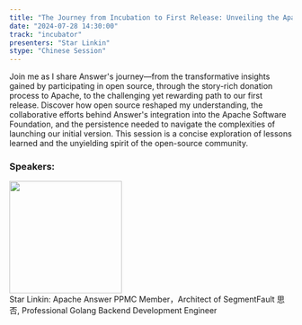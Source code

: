 ```yaml
---
title: "The Journey from Incubation to First Release: Unveiling the Apache Answer Release Way"
date: "2024-07-28 14:30:00" 
track: "incubator"
presenters: "Star Linkin"
stype: "Chinese Session"
---
```

Join me as I share Answer's journey—from the transformative insights gained by participating in open source, through the story-rich donation process to Apache, to the challenging yet rewarding path to our first release. Discover how open source reshaped my understanding, the collaborative efforts behind Answer's integration into the Apache Software Foundation, and the persistence needed to navigate the complexities of launching our initial version. This session is a concise exploration of lessons learned and the unyielding spirit of the open-source community.
 ### Speakers: 
 <img src="https://sessionize.com/image/1ff4-400o400o1-EaKXd82biRMGQ9VsxvehaS.jpg" width="200" /><br>Star Linkin: Apache Answer PPMC Member，Architect of SegmentFault 思否, Professional Golang Backend Development Engineer
 <br><br>